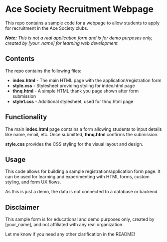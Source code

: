 # Ace Society Recruitment Webpage

This repo contains a sample code for a webpage to allow students to apply for recruitment in the Ace Society clubs.

***Note:*** *This is not a real application form and is for demo purposes only, created by [your_name] for learning web development.*

## Contents 

The repo contains the following files:

- **index.html** - The main HTML page with the application/registration form  
- **style.css** - Stylesheet providing styling for index.html page
- **thnq.html** - A simple HTML thank you page shown after form submission
- **style1.css** - Additional stylesheet, used for thnq.html page

## Functionality

The main **index.html** page contains a form allowing students to input details like name, email, etc. Once submitted, **thnq.html** confirms the submission.

**style.css** provides the CSS styling for the visual layout and design.

## Usage

This code allows for building a sample registration/application form page. It can be used for learning and experimenting with HTML forms, custom styling, and form UX flows.

As this is just a demo, the data is not connected to a database or backend. 

## Disclaimer

This sample form is for educational and demo purposes only, created by [your_name], and not affiliated with any real organization.

Let me know if you need any other clarification in the README!

